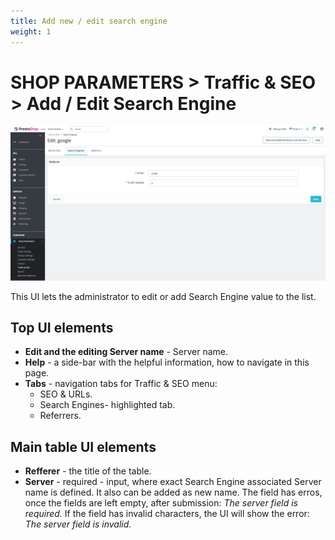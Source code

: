 ```yaml
---
title: Add new / edit search engine
weight: 1
---
```

# SHOP PARAMETERS > Traffic & SEO > Add / Edit Search Engine

![Add or Edit Search Engine](static/img/traffic-and-seo-add-edit-search-engine.png)

This UI lets the administrator to edit or add Search Engine value to the list.

## Top UI elements

- **Edit and the editing Server name** - Server name.
- **Help** - a side-bar with the helpful information, how to navigate in this page.
- **Tabs** - navigation tabs for Traffic & SEO menu:
  - SEO & URLs.
  - Search Engines- highlighted tab.
  - Referrers.

## Main table UI elements

- **Refferer** - the title of the table.
- **Server** - required - input, where exact Search Engine associated Server name is defined. It also can be added as new name. The field has erros, once the fields are left empty, after submission:
_The server field is required._
If the field has invalid characters, the UI will show the error:
_The server field is invalid._

